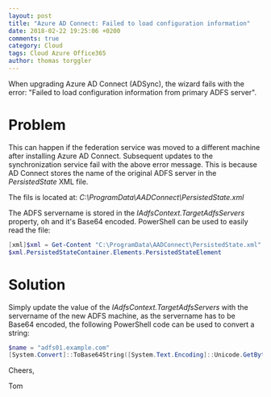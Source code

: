 ```yaml
---
layout: post
title: "Azure AD Connect: Failed to load configuration information"
date: 2018-02-22 19:25:06 +0200
comments: true
category: Cloud
tags: Cloud Azure Office365
author: thomas torggler
---
```


When upgrading Azure AD Connect (ADSync), the wizard fails with the error: "Failed to load configuration information from primary ADFS server".

<!-- more -->

# Problem 

This can happen if the federation service was moved to a different machine after installing Azure AD Connect. Subsequent updates to the synchronization service fail with the above error message. This is because AD Connect stores the name of the original ADFS server in the _PersistedState_ XML file.

The fils is located at: _C:\ProgramData\AADConnect\PersistedState.xml_ 

The ADFS servername is stored in the _IAdfsContext.TargetAdfsServers_ property, oh and it's Base64 encoded. PowerShell can be used to easily read the file:

```powershell
[xml]$xml = Get-Content "C:\ProgramData\AADConnect\PersistedState.xml"
$xml.PersistedStateContainer.Elements.PersistedStateElement
```

# Solution

Simply update the value of the _IAdfsContext.TargetAdfsServers_ with the servername of the new ADFS machine, as the servername has to be Base64 encoded, the following PowerShell code can be used to convert a string:

```powershell
$name = "adfs01.example.com"
[System.Convert]::ToBase64String([System.Text.Encoding]::Unicode.GetBytes($name))
```

Cheers,

Tom